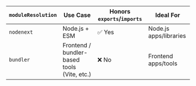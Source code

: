 | `moduleResolution` | Use Case                                    | Honors `exports`/`imports` | Ideal For              |
| ------------------ | ------------------------------------------- | -------------------------- | ---------------------- |
| `nodenext`         | Node.js + ESM                               | ✅ Yes                     | Node.js apps/libraries |
| `bundler`          | Frontend / bundler-based tools (Vite, etc.) | ❌ No                      | Frontend apps/tools    |
